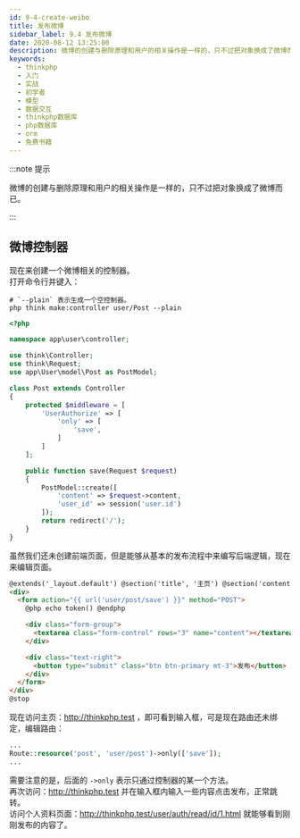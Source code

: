 ```yaml
---
id: 9-4-create-weibo
title: 发布微博
sidebar_label: 9.4 发布微博
date: 2020-08-12 13:25:00
description: 微博的创建与删除原理和用户的相关操作是一样的，只不过把对象换成了微博而已。
keywords:
  - thinkphp
  - 入门
  - 实战
  - 初学者
  - 模型
  - 数据交互
  - thinkphp数据库
  - php数据库
  - orm
  - 免费书籍
---
```


:::note 提示

微博的创建与删除原理和用户的相关操作是一样的，只不过把对象换成了微博而已。

:::

## 微博控制器

现在来创建一个微博相关的控制器。  
打开命令行并键入：

```shell title="shell"
# `--plain` 表示生成一个空控制器。
php think make:controller user/Post --plain
```

```php title="application\user\controller\Post.php"
<?php

namespace app\user\controller;

use think\Controller;
use think\Request;
use app\User\model\Post as PostModel;

class Post extends Controller
{
	protected $middleware = [
		'UserAuthorize' => [
			'only' => [
				'save',
			]
		]
	];

	public function save(Request $request)
	{
		PostModel::create([
			'content' => $request->content,
			'user_id' => session('user.id')
		]);
		return redirect('/');
	}
}
```

虽然我们还未创建前端页面，但是能够从基本的发布流程中来编写后端逻辑，现在来编辑页面。

```html title="resources\views\welcome\index\home.blade.php"
@extends('_layout.default') @section('title', '主页') @section('content')
<div>
  <form action="{{ url('user/post/save') }}" method="POST">
    @php echo token() @endphp

    <div class="form-group">
      <textarea class="form-control" rows="3" name="content"></textarea>
    </div>

    <div class="text-right">
      <button type="submit" class="btn btn-primary mt-3">发布</button>
    </div>
  </form>
</div>
@stop
```

现在访问主页：http://thinkphp.test ，即可看到输入框，可是现在路由还未绑定，编辑路由：

```php title="route\route.php"
...
Route::resource('post', 'user/post')->only(['save']);
...
```

需要注意的是，后面的 `->only` 表示只通过控制器的某一个方法。  
再次访问：http://thinkphp.test 并在输入框内输入一些内容点击发布，正常跳转。  
访问个人资料页面：http://thinkphp.test/user/auth/read/id/1.html 就能够看到刚刚发布的内容了。
